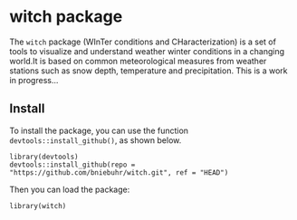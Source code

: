 # witch package

The `witch` package (WInTer conditions and CHaracterization) is a set of tools to visualize and understand weather winter conditions in a changing world.It is based on common meteorological measures from weather stations such as snow depth, temperature and precipitation.
This is a work in progress...

## Install

To install the package, you can use the function `devtools::install_github()`, as shown below.

```{r}
library(devtools)
devtools::install_github(repo = "https://github.com/bniebuhr/witch.git", ref = "HEAD")
```
Then you can load the package:

```{r}
library(witch)
```

